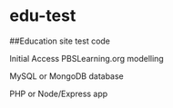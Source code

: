 # edu-test
##Education site test code

Initial Access PBSLearning.org modelling

MySQL or MongoDB database

PHP or Node/Express app
